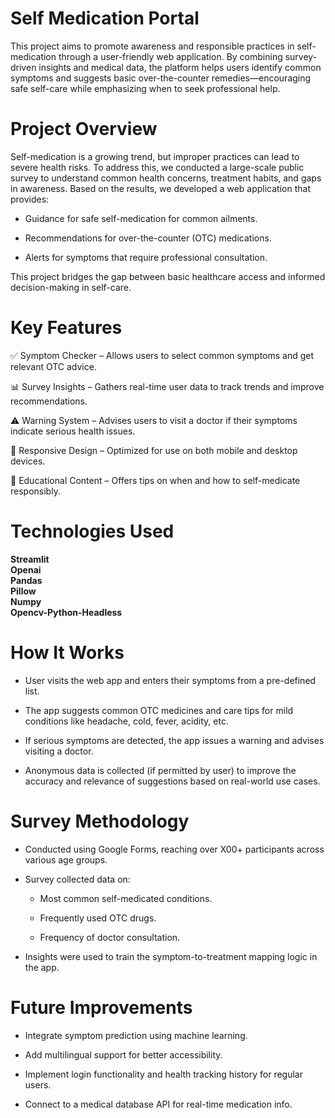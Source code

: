 # Self Medication Portal
This project aims to promote awareness and responsible practices in self-medication through a user-friendly web application. By combining survey-driven insights and medical data, the platform helps users identify common symptoms and suggests basic over-the-counter remedies—encouraging safe self-care while emphasizing when to seek professional help.

# Project Overview
Self-medication is a growing trend, but improper practices can lead to severe health risks. To address this, we conducted a large-scale public survey to understand common health concerns, treatment habits, and gaps in awareness. Based on the results, we developed a web application that provides:

- Guidance for safe self-medication for common ailments.

- Recommendations for over-the-counter (OTC) medications.

- Alerts for symptoms that require professional consultation.

This project bridges the gap between basic healthcare access and informed decision-making in self-care.

 # Key Features
✅ Symptom Checker – Allows users to select common symptoms and get relevant OTC advice.

📊 Survey Insights – Gathers real-time user data to track trends and improve recommendations.

⚠️ Warning System – Advises users to visit a doctor if their symptoms indicate serious health issues.

📱 Responsive Design – Optimized for use on both mobile and desktop devices.

🧾 Educational Content – Offers tips on when and how to self-medicate responsibly.

# Technologies Used
**Streamlit** <br>
**Openai** <br>
**Pandas** <br>
**Pillow** <br>
**Numpy** <br>
**Opencv-Python-Headless** <br>

# How It Works
- User visits the web app and enters their symptoms from a pre-defined list.

- The app suggests common OTC medicines and care tips for mild conditions like headache, cold, fever, acidity, etc.

- If serious symptoms are detected, the app issues a warning and advises visiting a doctor.

- Anonymous data is collected (if permitted by user) to improve the accuracy and relevance of suggestions based on real-world use cases.

# Survey Methodology
- Conducted using Google Forms, reaching over X00+ participants across various age groups.

- Survey collected data on:

     - Most common self-medicated conditions.

     - Frequently used OTC drugs.

     - Frequency of doctor consultation.

- Insights were used to train the symptom-to-treatment mapping logic in the app.

# Future Improvements
- Integrate symptom prediction using machine learning.

- Add multilingual support for better accessibility.

- Implement login functionality and health tracking history for regular users.

- Connect to a medical database API for real-time medication info.






